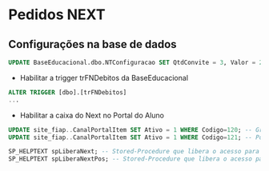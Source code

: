 # Pedidos NEXT

## Configurações na base de dados

``` sql
UPDATE BaseEducacional.dbo.NTConfiguracao SET QtdConvite = 3, Valor = 20, DataHoraTerminoVenda = '2018-12-25 23:59:00.000', QtdConviteAlunos = 17, Ano = 2017 WHERE Codigo = 1;
```

- Habilitar a trigger trFNDebitos da BaseEducacional
``` sql
ALTER TRIGGER [dbo].[trFNDebitos]
...
```

- Habilitar a caixa do Next no Portal do Aluno
``` sql
UPDATE site_fiap..CanalPortalItem SET Ativo = 1 WHERE Codigo=120; -- Graduação
UPDATE site_fiap..CanalPortalItem SET Ativo = 1 WHERE Codigo=121; -- Pós-graduação

SP_HELPTEXT spLiberaNext; -- Stored-Procedure que libera o acesso para a graduação
SP_HELPTEXT spLiberaNextPos; -- Stored-Procedure que libera o acesso para a pós-graduação
```